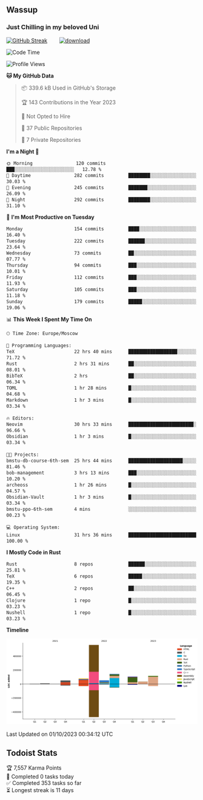 ## Wassup 
### Just Chilling in my beloved Uni 

<!--
-->

[![GitHub Streak](http://github-readme-streak-stats.herokuapp.com?user=archeoss&theme=shades-of-purple&hide_border=true&date_format=j%20M%5B%20Y%5D)](https://git.io/streak-stats)&nbsp;&nbsp;&nbsp;&nbsp;&nbsp;&nbsp;&nbsp;&nbsp;[![download](https://user-images.githubusercontent.com/68448737/147796309-d8b65b1d-4dde-40d9-b03a-2b42aaa6cd43.jpeg)
](http://bmstu.ru/)

<!--START_SECTION:waka-->
![Code Time](http://img.shields.io/badge/Code%20Time-1%2C817%20hrs%205%20mins-blue)

![Profile Views](http://img.shields.io/badge/Profile%20Views-6-blue)

**🐱 My GitHub Data** 

> 📦 339.6 kB Used in GitHub's Storage 
 > 
> 🏆 143 Contributions in the Year 2023
 > 
> 🚫 Not Opted to Hire
 > 
> 📜 37 Public Repositories 
 > 
> 🔑 7 Private Repositories 
 > 
**I'm a Night 🦉** 

```text
🌞 Morning                120 commits         ███░░░░░░░░░░░░░░░░░░░░░░   12.78 % 
🌆 Daytime                282 commits         ████████░░░░░░░░░░░░░░░░░   30.03 % 
🌃 Evening                245 commits         ███████░░░░░░░░░░░░░░░░░░   26.09 % 
🌙 Night                  292 commits         ████████░░░░░░░░░░░░░░░░░   31.10 % 
```
📅 **I'm Most Productive on Tuesday** 

```text
Monday                   154 commits         ████░░░░░░░░░░░░░░░░░░░░░   16.40 % 
Tuesday                  222 commits         ██████░░░░░░░░░░░░░░░░░░░   23.64 % 
Wednesday                73 commits          ██░░░░░░░░░░░░░░░░░░░░░░░   07.77 % 
Thursday                 94 commits          ███░░░░░░░░░░░░░░░░░░░░░░   10.01 % 
Friday                   112 commits         ███░░░░░░░░░░░░░░░░░░░░░░   11.93 % 
Saturday                 105 commits         ███░░░░░░░░░░░░░░░░░░░░░░   11.18 % 
Sunday                   179 commits         █████░░░░░░░░░░░░░░░░░░░░   19.06 % 
```


📊 **This Week I Spent My Time On** 

```text
🕑︎ Time Zone: Europe/Moscow

💬 Programming Languages: 
TeX                      22 hrs 40 mins      ██████████████████░░░░░░░   71.72 % 
Rust                     2 hrs 31 mins       ██░░░░░░░░░░░░░░░░░░░░░░░   08.01 % 
BibTeX                   2 hrs               ██░░░░░░░░░░░░░░░░░░░░░░░   06.34 % 
TOML                     1 hr 28 mins        █░░░░░░░░░░░░░░░░░░░░░░░░   04.68 % 
Markdown                 1 hr 3 mins         █░░░░░░░░░░░░░░░░░░░░░░░░   03.34 % 

🔥 Editors: 
Neovim                   30 hrs 33 mins      ████████████████████████░   96.66 % 
Obsidian                 1 hr 3 mins         █░░░░░░░░░░░░░░░░░░░░░░░░   03.34 % 

🐱‍💻 Projects: 
bmstu-db-course-6th-sem  25 hrs 44 mins      ████████████████████░░░░░   81.46 % 
bob-management           3 hrs 13 mins       ███░░░░░░░░░░░░░░░░░░░░░░   10.20 % 
archeoss                 1 hr 26 mins        █░░░░░░░░░░░░░░░░░░░░░░░░   04.57 % 
Obsidian-Vault           1 hr 3 mins         █░░░░░░░░░░░░░░░░░░░░░░░░   03.34 % 
bmstu-ppo-6th-sem        4 mins              ░░░░░░░░░░░░░░░░░░░░░░░░░   00.23 % 

💻 Operating System: 
Linux                    31 hrs 36 mins      █████████████████████████   100.00 % 
```

**I Mostly Code in Rust** 

```text
Rust                     8 repos             ██████░░░░░░░░░░░░░░░░░░░   25.81 % 
TeX                      6 repos             █████░░░░░░░░░░░░░░░░░░░░   19.35 % 
C++                      2 repos             ██░░░░░░░░░░░░░░░░░░░░░░░   06.45 % 
Clojure                  1 repo              █░░░░░░░░░░░░░░░░░░░░░░░░   03.23 % 
Nushell                  1 repo              █░░░░░░░░░░░░░░░░░░░░░░░░   03.23 % 
```



**Timeline**

![Lines of Code chart](https://raw.githubusercontent.com/archeoss/archeoss/master/assets/bar_graph.png)


 Last Updated on 01/10/2023 00:34:12 UTC
<!--END_SECTION:waka-->

## Todoist Stats

<!-- TODO-IST:START -->
🏆  7,557 Karma Points           
🌸  Completed 0 tasks today           
✅  Completed 353 tasks so far           
⏳  Longest streak is 11 days
<!-- TODO-IST:END -->
